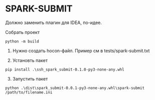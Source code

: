 # SPARK-SUBMIT

Должно заменить плагин для IDEA, по-идее.


Собрать проект 
```shell
python -m build
```


1. Нужно создать hocon-файл. Пример см в tests/spark-submit.txt

2. Установть пакет
```shell
pip install .\ssh_spark_submit-0.1.0-py3-none-any.whl
```

3. Запустить пакет 

```shell
python .\dist\spark_submit-0.0.1-py3-none-any.whl\spark-submit /path/to/filename.ini
```

    